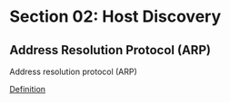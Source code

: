 # Section 02: Host Discovery

## Address Resolution Protocol (ARP)
Address resolution protocol (ARP)

[Definition](../definitions/definitions_A.md#address-resolution-protocol)
